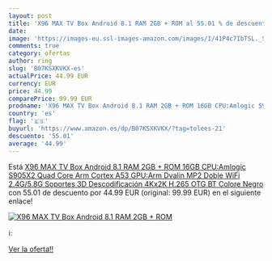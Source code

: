 ```yaml
---
layout: post
title: 'X96 MAX TV Box Android 8.1 RAM 2GB + ROM al 55.01 % de descuento'
date: 
image: 'https://images-eu.ssl-images-amazon.com/images/I/41P4c7IbTSL._SL200_.jpg'
comments: true
category: ofertas
author: ring
slug: 'B07KSXKVKX-es'
actualPrice: 44.99 EUR
currency: EUR
price: 44.99
comparePrice: 99.99 EUR
prodname: 'X96 MAX TV Box Android 8.1 RAM 2GB + ROM 16GB CPU:Amlogic S905X2 Quad Core Arm Cortex A53 GPU:Arm Dvalin MP2 Doble WiFi 2.4G/5.8G Soportes 3D Descodificación 4Kx2K H.265 OTG BT Colore Negro'
country: 'es'
flag: '🇪🇸'
buyurl: 'https://www.amazon.es/dp/B07KSXKVKX/?tag=tolees-21'
descuento: '55.01'
average: '44.99'
---
```


Está [X96 MAX TV Box Android 8.1 RAM 2GB + ROM 16GB CPU:Amlogic S905X2 Quad Core Arm Cortex A53 GPU:Arm Dvalin MP2 Doble WiFi 2.4G/5.8G Soportes 3D Descodificación 4Kx2K H.265 OTG BT Colore Negro](https://www.amazon.es/dp/B07KSXKVKX/?tag=tolees-21) con 55.01 de descuento por 44.99 EUR (original: 99.99 EUR) en el siguiente enlace!

[![X96 MAX TV Box Android 8.1 RAM 2GB + ROM](https://images-eu.ssl-images-amazon.com/images/I/41P4c7IbTSL._SL200_.jpg)](https://www.amazon.es/dp/B07KSXKVKX/?tag=tolees-21)

ℹ️:


[Ver la oferta!!](https://www.amazon.es/dp/B07KSXKVKX/?tag=tolees-21)
